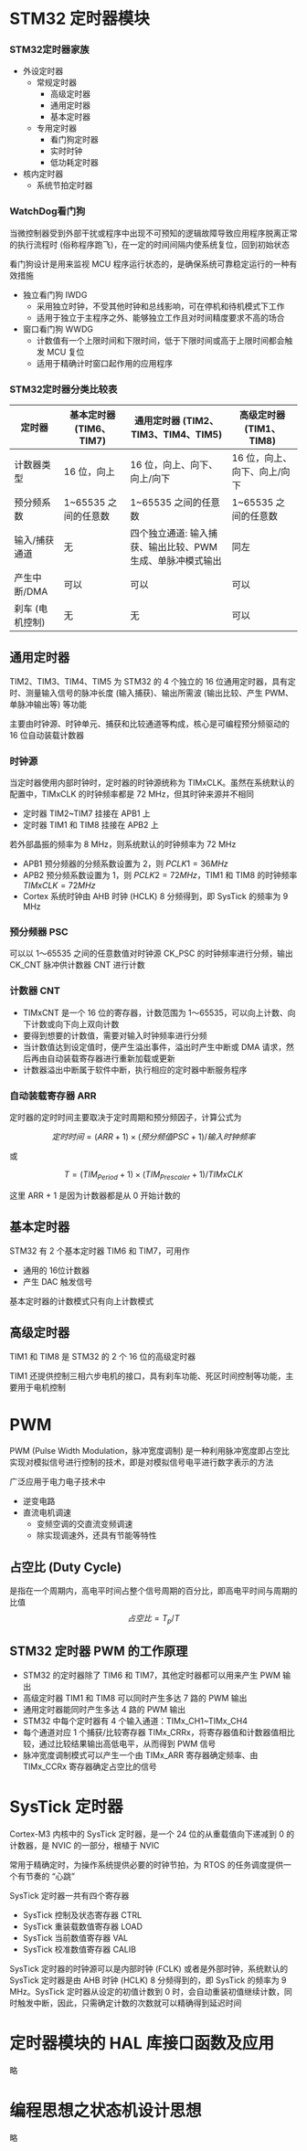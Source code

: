 # STM32 定时器模块

### STM32定时器家族

- 外设定时器
  - 常规定时器
    - 高级定时器
    - 通用定时器
    - 基本定时器
  - 专用定时器
    - 看门狗定时器
    - 实时时钟
    - 低功耗定时器
- 核内定时器
  - 系统节拍定时器

### WatchDog看门狗

当微控制器受到外部干扰或程序中出现不可预知的逻辑故障导致应用程序脱离正常的执行流程时 (俗称程序跑飞)，在一定的时间间隔内使系统复位，回到初始状态

看门狗设计是用来监视 MCU 程序运行状态的，是确保系统可靠稳定运行的一种有效措施

- 独立看门狗 IWDG
  - 采用独立时钟，不受其他时钟和总线影响，可在停机和待机模式下工作
  - 适用于独立于主程序之外、能够独立工作且对时间精度要求不高的场合
- 窗口看门狗 WWDG
  - 计数值有一个上限时间和下限时间，低于下限时间或高于上限时间都会触发 MCU 复位
  - 适用于精确计时窗口起作用的应用程序

### STM32定时器分类比较表

| 定时器          | 基本定时器 (TIM6、TIM7) | 通用定时器 (TIM2、TIM3、TIM4、TIM5)                       | 高级定时器 (TIM1、TIM8)      |
| --------------- | ----------------------- | --------------------------------------------------------- | ---------------------------- |
| 计数器类型      | 16 位，向上             | 16 位，向上、向下、向上/向下                              | 16 位，向上、向下、向上/向下 |
| 预分频系数      | 1~65535 之间的任意数    | 1~65535 之间的任意数                                      | 1~65535 之间的任意数         |
| 输入/捕获通道   | 无                      | 四个独立通道: 输入捕获、输出比较、PWM生成、单脉冲模式输出 | 同左                         |
| 产生中断/DMA    | 可以                    | 可以                                                      | 可以                         |
| 刹车 (电机控制) | 无                      | 无                                                        | 可以                         |

## 通用定时器

TIM2、TIM3、TIM4、TIM5 为 STM32 的 4 个独立的 16 位通用定时器，具有定时、测量输入信号的脉冲长度 (输入捕获)、输出所需波 (输出比较、产生 PWM、单脉冲输出等) 等功能

主要由时钟源、时钟单元、捕获和比较通道等构成，核心是可编程预分频驱动的 16 位自动装载计数器

### 时钟源

当定时器使用内部时钟时，定时器的时钟源统称为 TIMxCLK。虽然在系统默认的配置中，TIMxCLK 的时钟频率都是 72 MHz，但其时钟来源并不相同
- 定时器 TIM2~TIM7 挂接在 APB1 上
- 定时器 TIM1 和 TIM8 挂接在 APB2 上

若外部晶振的频率为 8 MHz，则系统默认的时钟频率为 72 MHz
- APB1 预分频器的分频系数设置为 2，则 $PCLK1 = 36 MHz$
- APB2 预分频系数设置为 1，则 $PCLK2 = 72 MHz$，TIM1 和 TIM8 的时钟频率 $TIMxCLK = 72 MHz$
- Cortex 系统时钟由 AHB 时钟 (HCLK) 8 分频得到，即 SysTick 的频率为 9 MHz

### 预分频器 PSC

可以以 1～65535 之间的任意数值对时钟源 CK_PSC 的时钟频率进行分频，输出 CK_CNT 脉冲供计数器 CNT 进行计数

### 计数器 CNT

- TIMxCNT 是一个 16 位的寄存器，计数范围为 1～65535，可以向上计数、向下计数或向下向上双向计数
- 要得到想要的计数值，需要对输入时钟频率进行分频
- 当计数值达到设定值时，便产生溢出事件，溢出时产生中断或 DMA 请求，然后再由自动装载寄存器进行重新加载或更新
- 计数器溢出中断属于软件中断，执行相应的定时器中断服务程序

### 自动装载寄存器 ARR

定时器的定时时间主要取决于定时周期和预分频因子，计算公式为

$$
定时时间=(ARR+1)\times(预分频值 PSC+1)/输入时钟频率
$$

或

$$
T=(TIM_{Period} + 1)\times(TIM_{Prescaler} + 1)/ TIMxCLK
$$

这里 ARR + 1 是因为计数器都是从 0 开始计数的

## 基本定时器

STM32 有 2 个基本定时器 TIM6 和 TIM7，可用作
- 通用的 16位计数器
- 产生 DAC 触发信号

基本定时器的计数模式只有向上计数模式

## 高级定时器

TIM1 和 TIM8 是 STM32 的 2 个 16 位的高级定时器

TIM1 还提供控制三相六步电机的接口，具有刹车功能、死区时间控制等功能，主要用于电机控制

# PWM

PWM (Pulse Width Modulation，脉冲宽度调制) 是一种利用脉冲宽度即占空比实现对模拟信号进行控制的技术，即是对模拟信号电平进行数字表示的方法

广泛应用于电力电子技术中
- 逆变电路
- 直流电机调速
  - 变频空调的交直流变频调速
  - 除实现调速外，还具有节能等特性

## 占空比 (Duty Cycle)

是指在一个周期内，高电平时间占整个信号周期的百分比，即高电平时间与周期的比值
$$
占空比=T_p/T
$$

## STM32 定时器 PWM 的工作原理

- STM32 的定时器除了 TIM6 和 TIM7，其他定时器都可以用来产生 PWM 输出
- 高级定时器 TIM1 和 TIM8 可以同时产生多达 7 路的 PWM 输出
- 通用定时器能同时产生多达 4 路的 PWM 输出
- STM32 中每个定时器有 4 个输入通道：TIMx_CH1~TIMx_CH4
- 每个通道对应 1 个捕获/比较寄存器 TIMx_CRRx，将寄存器值和计数器值相比较，通过比较结果输出高低电平，从而得到 PWM 信号
- 脉冲宽度调制模式可以产生一个由 TIMx_ARR 寄存器确定频率、由 TIMx_CCRx 寄存器确定占空比的信号

# SysTick 定时器

Cortex-M3 内核中的 SysTick 定时器，是一个 24 位的从重载值向下递减到 0 的计数器，是 NVIC 的一部分，根植于 NVIC

常用于精确定时，为操作系统提供必要的时钟节拍，为 RTOS 的任务调度提供一个有节奏的 “心跳”

SysTick 定时器一共有四个寄存器
- SysTick 控制及状态寄存器 CTRL
- SysTick 重装载数值寄存器 LOAD
- SysTick 当前数值寄存器 VAL
- SysTick 校准数值寄存器 CALIB

SysTick 定时器的时钟源可以是内部时钟 (FCLK) 或者是外部时钟，系统默认的 SysTick 定时器是由 AHB 时钟 (HCLK) 8 分频得到的，即 SysTick 的频率为 9 MHz。SysTick 定时器从设定的初值计数到 0 时，会自动重装初值继续计数，同时触发中断，因此，只需确定计数的次数就可以精确得到延迟时间

# 定时器模块的 HAL 库接口函数及应用

略

# 编程思想之状态机设计思想

略

